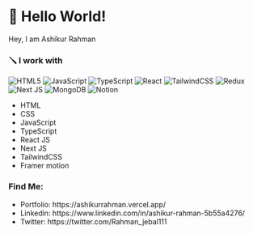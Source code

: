 # 💫 Hello World!
Hey, I am Ashikur Rahman

### 🪛 I work with
![HTML5](https://img.shields.io/badge/html5-%23E34F26.svg?style=for-the-badge&logo=html5&logoColor=white) ![JavaScript](https://img.shields.io/badge/javascript-%23323330.svg?style=for-the-badge&logo=javascript&logoColor=%23F7DF1E) ![TypeScript](https://img.shields.io/badge/typescript-%23007ACC.svg?style=for-the-badge&logo=typescript&logoColor=white) ![React](https://img.shields.io/badge/react-%2320232a.svg?style=for-the-badge&logo=react&logoColor=%2361DAFB) ![TailwindCSS](https://img.shields.io/badge/tailwindcss-%2338B2AC.svg?style=for-the-badge&logo=tailwind-css&logoColor=white) ![Redux](https://img.shields.io/badge/redux-%23593d88.svg?style=for-the-badge&logo=redux&logoColor=white) ![Next JS](https://img.shields.io/badge/Next-black?style=for-the-badge&logo=next.js&logoColor=white) ![MongoDB](https://img.shields.io/badge/MongoDB-%234ea94b.svg?style=for-the-badge&logo=mongodb&logoColor=white) ![Notion](https://img.shields.io/badge/Notion-%23000000.svg?style=for-the-badge&logo=notion&logoColor=white)

<div>
<ul>
  <li>HTML</li>
  <li>CSS</li>
  <li>JavaScript</li>
  <li>TypeScript</li>
  <li>React JS</li>
  <li>Next JS</li>
  <li>TailwindCSS</li>
  <li>Framer motion</li>
</ul>  

### Find Me:

<ul>
  <li>Portfolio: https://ashikurrahman.vercel.app/</li>
  <li>Linkedin: https://www.linkedin.com/in/ashikur-rahman-5b55a4276/</li>
  <li>Twitter: https://twitter.com/Rahman_jebal111</li>
</ul>  
  
</div>
